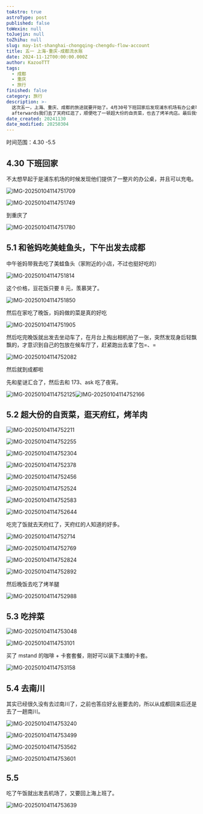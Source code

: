 ```yaml
---
toAstro: true
astroType: post
published: false
toWexin: null
toJuejin: null
toZhihu: null
slug: may-1st-shanghai-chongqing-chengdu-flow-account
title: 五一 上海-重庆-成都流水账
date: 2024-11-12T00:00:00.000Z
author: KazooTTT
tags:
  - 成都
  - 重庆
  - 旅行
finished: false
category: 旅行
description: >-
  这次五一，上海、重庆、成都的旅途就要开始了。4月30号下班回家后发现浦东机场有办公桌可以使用，并且充电。接着，我们抵达重庆，并前往成都。沿途我们顺带吃了美蛙鱼头和豆花饭，晚上妈妈做的菜很好吃。出发前忘记在候车厅拿包子，这次是赶紧去取了。到成都后与朋友聚会，
  afterwards我们去了天府红逛了，顺便吃了一顿超大份的自贡菜，也去了烤羊肉店。最后我们去南川看望了老家，很遗憾时间不多了。
date_created: 20241130
date_modified: 20250304
---
```


时间范围：4.30 -5.5

## 4.30 下班回家

不太想早起于是浦东机场的时候发现他们提供了一整片的办公桌，并且可以充电。

![IMG-20250104114751709](<https://pictures.kazoottt.top/2025/02/20250205-IMG-20250104114751709.jpeg>)

![IMG-20250104114751749](<https://pictures.kazoottt.top/2025/02/20250205-IMG-20250104114751749.jpeg>)

到重庆了

![IMG-20250104114751780](<https://pictures.kazoottt.top/2025/02/20250205-IMG-20250104114751780.jpeg>)

## 5.1 和爸妈吃美蛙鱼头，下午出发去成都

中午爸妈带我去吃了美蛙鱼头（家附近的小店，不过也挺好吃的）

![IMG-20250104114751814](<https://pictures.kazoottt.top/2025/02/20250205-IMG-20250104114751814.jpeg>)

这个价格，豆花饭只要 8 元，羡慕哭了。

![IMG-20250104114751850](<https://pictures.kazoottt.top/2025/02/20250205-IMG-20250104114751850.jpeg>)

然后在家吃了晚饭，妈妈做的菜是真的好吃

![IMG-20250104114751905](<https://pictures.kazoottt.top/2025/02/20250205-IMG-20250104114751905.jpeg>)

然后吃完晚饭就出发去坐动车了，在月台上掏出相机拍了一张，突然发现身后轻飘飘的，才意识到自己的包放在候车厅了，赶紧跑出去拿了包=、=

![IMG-20250104114752082](<https://pictures.kazoottt.top/2025/02/20250205-IMG-20250104114752082.jpeg>)

然后就到成都啦

先和星谜汇合了，然后去和 173、ask 吃了夜宵。

![IMG-20250104114752125](<https://pictures.kazoottt.top/2025/02/20250205-IMG-20250104114752125.png>)![IMG-20250104114752166](<https://pictures.kazoottt.top/2025/02/20250205-IMG-20250104114752166.jpeg>)

## 5.2 超大份的自贡菜，逛天府红，烤羊肉

![IMG-20250104114752211](<https://pictures.kazoottt.top/2025/02/20250205-IMG-20250104114752211.jpeg>)

![IMG-20250104114752255](<https://pictures.kazoottt.top/2025/02/20250205-IMG-20250104114752255.jpeg>)

![IMG-20250104114752304](<https://pictures.kazoottt.top/2025/02/20250205-IMG-20250104114752304.jpeg>)

![IMG-20250104114752378](<https://pictures.kazoottt.top/2025/02/20250205-IMG-20250104114752378.jpeg>)

![IMG-20250104114752456](<https://pictures.kazoottt.top/2025/02/20250205-IMG-20250104114752456.jpeg>)

![IMG-20250104114752524](<https://pictures.kazoottt.top/2025/02/20250205-IMG-20250104114752524.jpeg>)

![IMG-20250104114752583](<https://pictures.kazoottt.top/2025/02/20250205-IMG-20250104114752583.jpeg>)

![IMG-20250104114752644](<https://pictures.kazoottt.top/2025/02/20250205-IMG-20250104114752644.jpeg>)

吃完了饭就去天府红了，天府红的人知道的好多。

![IMG-20250104114752714](<https://pictures.kazoottt.top/2025/02/20250205-IMG-20250104114752714.jpeg>)

![IMG-20250104114752769](<https://pictures.kazoottt.top/2025/02/20250205-IMG-20250104114752769.jpeg>)

![IMG-20250104114752824](<https://pictures.kazoottt.top/2025/02/20250205-IMG-20250104114752824.jpeg>)

![IMG-20250104114752892](<https://pictures.kazoottt.top/2025/02/20250205-IMG-20250104114752892.jpeg>)

然后晚饭去吃了烤羊腿

![IMG-20250104114752988](<https://pictures.kazoottt.top/2025/02/20250205-IMG-20250104114752988.jpeg>)

## 5.3 吃拌菜

![IMG-20250104114753048](<https://pictures.kazoottt.top/2025/02/20250205-IMG-20250104114753048.jpeg>)

![IMG-20250104114753101](<https://pictures.kazoottt.top/2025/02/20250205-IMG-20250104114753101.jpeg>)

买了 mstand 的咖啡 + 卡套套餐，刚好可以装下主播的卡套。

![IMG-20250104114753158](<https://pictures.kazoottt.top/2025/02/20250205-IMG-20250104114753158.jpeg>)

## 5.4 去南川

其实已经很久没有去过南川了，之前也答应好幺爸要去的，所以从成都回来后还是去了一趟南川。

![IMG-20250104114753240](<https://pictures.kazoottt.top/2025/02/20250205-IMG-20250104114753240.jpeg>)

![IMG-20250104114753499](<https://pictures.kazoottt.top/2025/02/20250205-IMG-20250104114753499.jpeg>)

![IMG-20250104114753562](<https://pictures.kazoottt.top/2025/02/20250205-IMG-20250104114753562.jpeg>)

![IMG-20250104114753601](<https://pictures.kazoottt.top/2025/02/20250205-IMG-20250104114753601.jpeg>)

## 5.5

吃了午饭就出发去机场了，又要回上海上班了。

![IMG-20250104114753639](<https://pictures.kazoottt.top/2025/02/20250205-IMG-20250104114753639.jpeg>)

